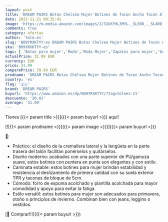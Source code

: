 ```yaml
---
layout: post
title: 'DREAM PAIRS Botas Chelsea Mujer Botines de Tacon Ancho Tacon Alto NEGRO/PU SDAB2229W-E Talla 36  EUR '
date: 2022-11-21 09:35:41
image: 'https://m.media-amazon.com/images/I/31UXfHL3MYL._SL500_._SL400_.jpg'
comments: true
category: ofertas
author: 'tole.es'
slug: 'B09YRXKTYY-es DREAM PAIRS Botas Chelsea Mujer Botines de Tacon Ancho...'
sku: 'B09YRXKTYY-es'
tags: [ 'Botas para mujer','Moda','Moda Mujer','Zapatos para mujer','botines','dream pairs','🇪🇸', ]
actualPrice: 31.99 EUR
currency: EUR
price: 31.99
comparePrice: 39.99 EUR
prodname: 'DREAM PAIRS Botas Chelsea Mujer Botines de Tacon Ancho Tacon Alto NEGRO/PU SDAB2229W-E Talla 36  EUR '
country: 'es'
flag: '🇪🇸'
brand: 'DREAM PAIRS'
buyurl: 'https://www.amazon.es/dp/B09YRXKTYY/?tag=tolees-21'
descuento: '20.01'
average: '31.99'
---
```


Tienes [{{< param title >}}]({{< param buyurl >}}) aqui!

[![{{< param prodname >}}]({{< param image >}})]({{< param buyurl >}})

🔎:

- Práctico: el diseño de la cremallera lateral y la lengüeta en la parte trasera del talón facilitan ponérselos y quitárselos.
- Diseño moderno: acabados con una parte superior de PU/gamuza suave, estos botines con puntera en punta son elegantes y con estilo.
- Caminata estable: estos botines para mujer brindan estabilidad y resistencia al deslizamiento de primera calidad con su suela exterior TPR y tacones de bloque de 5cm.
- Cómodo: forro de espuma acolchado y plantilla acolchada para mayor comodidad y apoyo para evitar la fatiga.
- Estilo versátil: estos botines para mujer son adecuados para primavera, otoño o principios de invierno. Combinan bien con jeans, leggins o vestidos.

[🛒 Comprar!!!]({{< param buyurl >}})
